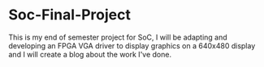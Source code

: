 # Soc-Final-Project
This is my end of semester project for SoC,  I will be adapting and developing an FPGA VGA driver to display graphics on a  640x480 display and I will create a blog about the work I've done.
